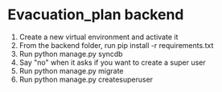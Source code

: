 Evacuation_plan backend
===============

1. Create a new virtual environment and activate it
2. From the backend folder, run pip install -r requirements.txt
3. Run python manage.py syncdb
  1. Say "no" when it asks if you want to create a super user
4. Run python manage.py migrate
5. Run python manage.py createsuperuser

